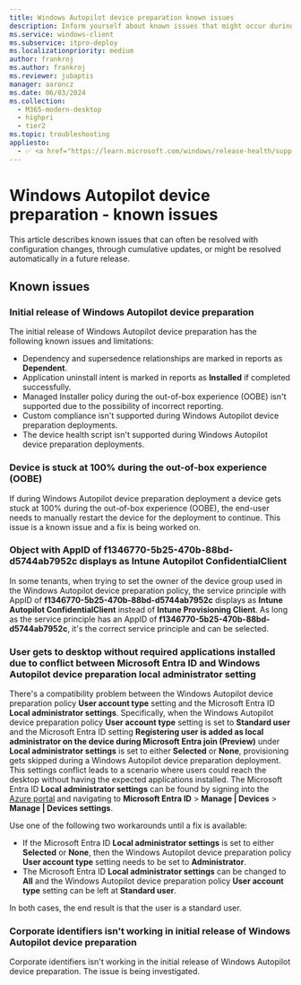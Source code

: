 ```yaml
---
title: Windows Autopilot device preparation known issues
description: Inform yourself about known issues that might occur during a Windows Autopilot device preparation deployment.
ms.service: windows-client
ms.subservice: itpro-deploy
ms.localizationpriority: medium
author: frankroj
ms.author: frankroj
ms.reviewer: jubaptis
manager: aaroncz
ms.date: 06/03/2024
ms.collection:
  - M365-modern-desktop
  - highpri
  - tier2
ms.topic: troubleshooting
appliesto:
  - ✅ <a href="https://learn.microsoft.com/windows/release-health/supported-versions-windows-client" target="_blank">Windows 11</a>
---
```


# Windows Autopilot device preparation - known issues

This article describes known issues that can often be resolved with configuration changes, through cumulative updates, or might be resolved automatically in a future release.

## Known issues

### Initial release of Windows Autopilot device preparation

The initial release of Windows Autopilot device preparation has the following known issues and limitations:

- Dependency and supersedence relationships are marked in reports as **Dependent**.
- Application uninstall intent is marked in reports as **Installed** if completed successfully.
- Managed Installer policy during the out-of-box experience (OOBE) isn't supported due to the possibility of incorrect reporting.
- Custom compliance isn't supported during Windows Autopilot device preparation deployments.
- The device health script isn't supported during Windows Autopilot device preparation deployments.

### Device is stuck at 100% during the out-of-box experience (OOBE)

If during Windows Autopilot device preparation deployment a device gets stuck at 100% during the out-of-box experience (OOBE), the end-user needs to manually restart the device for the deployment to continue. This issue is a known issue and a fix is being worked on.

### Object with AppID of f1346770-5b25-470b-88bd-d5744ab7952c displays as Intune Autopilot ConfidentialClient

In some tenants, when trying to set the owner of the device group used in the Windows Autopilot device preparation policy, the service principle with AppID of **f1346770-5b25-470b-88bd-d5744ab7952c** displays as **Intune Autopilot ConfidentialClient** instead of **Intune Provisioning Client**. As long as the service principle has an AppID of **f1346770-5b25-470b-88bd-d5744ab7952c**, it's the correct service principle and can be selected.

### User gets to desktop without required applications installed due to conflict between Microsoft Entra ID and Windows Autopilot device preparation local administrator setting

There's a compatibility problem between the Windows Autopilot device preparation policy **User account type** setting and the Microsoft Entra ID **Local administrator settings**. Specifically, when the Windows Autopilot device preparation policy **User account type** setting is set to **Standard user** and the Microsoft Entra ID setting **Registering user is added as local administrator on the device during Microsoft Entra join (Preview)** under **Local administrator settings** is set to either **Selected** or **None**, provisioning gets skipped during a Windows Autopilot device preparation deployment. This settings conflict leads to a scenario where users could reach the desktop without having the expected applications installed. The Microsoft Entra ID **Local administrator settings** can be found by signing into the [Azure portal](https://portal.azure.com/) and navigating to **Microsoft Entra ID** > **Manage | Devices** > **Manage | Devices settings**.

Use one of the following two workarounds until a fix is available:

- If the Microsoft Entra ID **Local administrator settings** is set to either **Selected** or **None**, then the Windows Autopilot device preparation policy **User account type** setting needs to be set to **Administrator**.
- The Microsoft Entra ID **Local administrator settings** can be changed to **All** and the Windows Autopilot device preparation policy **User account type** setting can be left at **Standard user**.

In both cases, the end result is that the user is a standard user.

### Corporate identifiers isn't working in initial release of Windows Autopilot device preparation

Corporate identifiers isn't working in the initial release of Windows Autopilot device preparation. The issue is being investigated.
